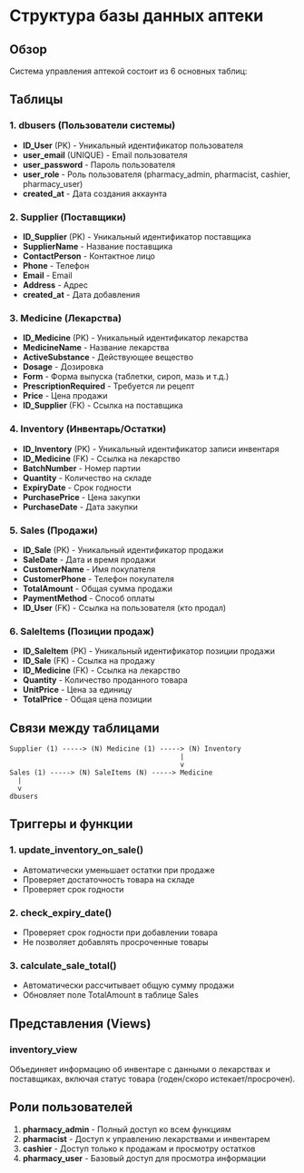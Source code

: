 # Структура базы данных аптеки

## Обзор
Система управления аптекой состоит из 6 основных таблиц:

## Таблицы

### 1. dbusers (Пользователи системы)
- **ID_User** (PK) - Уникальный идентификатор пользователя
- **user_email** (UNIQUE) - Email пользователя
- **user_password** - Пароль пользователя
- **user_role** - Роль пользователя (pharmacy_admin, pharmacist, cashier, pharmacy_user)
- **created_at** - Дата создания аккаунта

### 2. Supplier (Поставщики)
- **ID_Supplier** (PK) - Уникальный идентификатор поставщика
- **SupplierName** - Название поставщика
- **ContactPerson** - Контактное лицо
- **Phone** - Телефон
- **Email** - Email
- **Address** - Адрес
- **created_at** - Дата добавления

### 3. Medicine (Лекарства)
- **ID_Medicine** (PK) - Уникальный идентификатор лекарства
- **MedicineName** - Название лекарства
- **ActiveSubstance** - Действующее вещество
- **Dosage** - Дозировка
- **Form** - Форма выпуска (таблетки, сироп, мазь и т.д.)
- **PrescriptionRequired** - Требуется ли рецепт
- **Price** - Цена продажи
- **ID_Supplier** (FK) - Ссылка на поставщика

### 4. Inventory (Инвентарь/Остатки)
- **ID_Inventory** (PK) - Уникальный идентификатор записи инвентаря
- **ID_Medicine** (FK) - Ссылка на лекарство
- **BatchNumber** - Номер партии
- **Quantity** - Количество на складе
- **ExpiryDate** - Срок годности
- **PurchasePrice** - Цена закупки
- **PurchaseDate** - Дата закупки

### 5. Sales (Продажи)
- **ID_Sale** (PK) - Уникальный идентификатор продажи
- **SaleDate** - Дата и время продажи
- **CustomerName** - Имя покупателя
- **CustomerPhone** - Телефон покупателя
- **TotalAmount** - Общая сумма продажи
- **PaymentMethod** - Способ оплаты
- **ID_User** (FK) - Ссылка на пользователя (кто продал)

### 6. SaleItems (Позиции продаж)
- **ID_SaleItem** (PK) - Уникальный идентификатор позиции продажи
- **ID_Sale** (FK) - Ссылка на продажу
- **ID_Medicine** (FK) - Ссылка на лекарство
- **Quantity** - Количество проданного товара
- **UnitPrice** - Цена за единицу
- **TotalPrice** - Общая цена позиции

## Связи между таблицами

```
Supplier (1) -----> (N) Medicine (1) -----> (N) Inventory
                                          |
                                          v
Sales (1) -----> (N) SaleItems (N) -----> Medicine
  |
  v
dbusers
```

## Триггеры и функции

### 1. update_inventory_on_sale()
- Автоматически уменьшает остатки при продаже
- Проверяет достаточность товара на складе
- Проверяет срок годности

### 2. check_expiry_date()
- Проверяет срок годности при добавлении товара
- Не позволяет добавлять просроченные товары

### 3. calculate_sale_total()
- Автоматически рассчитывает общую сумму продажи
- Обновляет поле TotalAmount в таблице Sales

## Представления (Views)

### inventory_view
Объединяет информацию об инвентаре с данными о лекарствах и поставщиках, включая статус товара (годен/скоро истекает/просрочен).

## Роли пользователей

1. **pharmacy_admin** - Полный доступ ко всем функциям
2. **pharmacist** - Доступ к управлению лекарствами и инвентарем
3. **cashier** - Доступ только к продажам и просмотру остатков
4. **pharmacy_user** - Базовый доступ для просмотра информации

